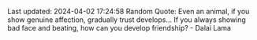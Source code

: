 Last updated: 2024-04-02 17:24:58
Random Quote: Even an animal, if you show genuine affection, gradually trust develops... If you always showing bad face and beating, how can you develop friendship? - Dalai Lama